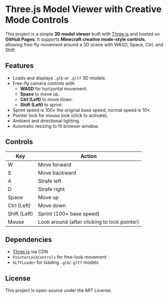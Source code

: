 # Three.js Model Viewer with Creative Mode Controls

This project is a simple **3D model viewer** built with [Three.js](https://threejs.org/) and hosted on **GitHub Pages**. It supports **Minecraft creative mode-style controls**, allowing free-fly movement around a 3D scene with WASD, Space, Ctrl, and Shift.

## Features
- Loads and displays `.glb` or `.gltf` 3D models.
- Free-fly camera controls with:
  - **WASD** for horizontal movement.
  - **Space** to move up.
  - **Ctrl (Left)** to move down.
  - **Shift (Left)** to sprint.
- Sprint speed is 100× the original base speed, normal speed is 10×.
- Pointer lock for mouse look (click to activate).
- Ambient and directional lighting.
- Automatic resizing to fit browser window.

## Controls
| Key | Action |
|-----|--------|
| W   | Move forward |
| S   | Move backward |
| A   | Strafe left |
| D   | Strafe right |
| Space | Move up |
| Ctrl (Left) | Move down |
| Shift (Left) | Sprint (100× base speed) |
| Mouse | Look around (after clicking to lock pointer) |

## Dependencies
- [Three.js](https://threejs.org/) via CDN
- `PointerLockControls` for free-look movement
- `GLTFLoader` for loading `.glb`/`.gltf` models

## License
This project is open-source under the MIT License.